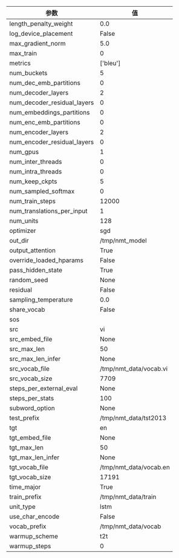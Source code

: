 | 参数 | 值   |
| ---- | ---- |
|length_penalty_weight|0.0|
|log_device_placement|False|
|max_gradient_norm|5.0|
|max_train|0|
|metrics|['bleu']|
|num_buckets|5|
|num_dec_emb_partitions|0|
|num_decoder_layers|2|
|num_decoder_residual_layers|0|
|num_embeddings_partitions|0|
|num_enc_emb_partitions|0|
|num_encoder_layers|2|
|num_encoder_residual_layers|0|
|num_gpus|1|
|num_inter_threads|0|
|num_intra_threads|0|
|num_keep_ckpts|5|
|num_sampled_softmax|0|
|num_train_steps|12000|
|num_translations_per_input|1|
|num_units|128|
|optimizer|sgd|
|out_dir|/tmp/nmt_model|
|output_attention|True|
|override_loaded_hparams|False|
|pass_hidden_state|True|
|random_seed|None|
|residual|False|
|sampling_temperature|0.0|
|share_vocab|False|
|sos|<s>|
|src|vi|
|src_embed_file|None|
|src_max_len|50|
|src_max_len_infer|None|
|src_vocab_file|/tmp/nmt_data/vocab.vi|
|src_vocab_size|7709|
|steps_per_external_eval|None|
|steps_per_stats|100|
|subword_option|None|
|test_prefix|/tmp/nmt_data/tst2013|
|tgt|en|
|tgt_embed_file|None|
|tgt_max_len|50|
|tgt_max_len_infer|None|
|tgt_vocab_file|/tmp/nmt_data/vocab.en|
|tgt_vocab_size|17191|
|time_major|True|
|train_prefix|/tmp/nmt_data/train|
|unit_type|lstm|
|use_char_encode|False|
|vocab_prefix|/tmp/nmt_data/vocab|
|warmup_scheme|t2t|
|warmup_steps|0|